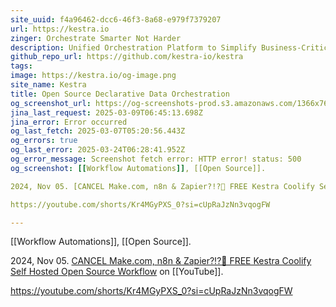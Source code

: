 ```yaml
---
site_uuid: f4a96462-dcc6-46f3-8a68-e979f7379207
url: https://kestra.io
zinger: Orchestrate Smarter Not Harder
description: Unified Orchestration Platform to Simplify Business-Critical Workflows and Govern them as Code and from the UI.
github_repo_url: https://github.com/kestra-io/kestra
tags: 
image: https://kestra.io/og-image.png
site_name: Kestra
title: Open Source Declarative Data Orchestration
og_screenshot_url: https://og-screenshots-prod.s3.amazonaws.com/1366x768/80/false/b29fb5bc4c42e59de38bc74d3b9b7e54be426e689b7cf8bd5af39645c07e1b7b.jpeg
jina_last_request: 2025-03-09T06:45:13.698Z
jina_error: Error occurred
og_last_fetch: 2025-03-07T05:20:56.443Z
og_errors: true
og_last_error: 2025-03-24T06:28:41.952Z
og_error_message: Screenshot fetch error: HTTP error! status: 500
og_screenshot: [[Workflow Automations]], [[Open Source]].

2024, Nov 05. [CANCEL Make.com, n8n & Zapier?!?🤖 FREE Kestra Coolify Self Hosted Open Source Workflow](https://youtu.be/z3EZ_UEBGNc?si=5LCivJV2VaMUyuXh) on [[YouTube]].

https://youtube.com/shorts/Kr4MGyPXS_0?si=cUpRaJzNn3vqogFW

---
```

[[Workflow Automations]], [[Open Source]].

2024, Nov 05. [CANCEL Make.com, n8n & Zapier?!?🤖 FREE Kestra Coolify Self Hosted Open Source Workflow](https://youtu.be/z3EZ_UEBGNc?si=5LCivJV2VaMUyuXh) on [[YouTube]].

https://youtube.com/shorts/Kr4MGyPXS_0?si=cUpRaJzNn3vqogFW
